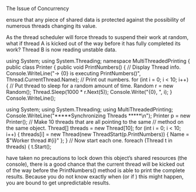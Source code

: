 The Issue of Concurrency

ensure that any piece of shared data
is protected against the possibility of numerous threads changing its value.

As the thread scheduler will force threads to
suspend their work at random, what if thread A is kicked out of the way before it has fully completed its
work? Thread B is now reading unstable data.

using System;
using System.Threading;
namespace MultiThreadedPrinting
{
public class Printer
{
public void PrintNumbers()
{
// Display Thread info.
Console.WriteLine("-> {0} is executing PrintNumbers()",
Thread.CurrentThread.Name);
// Print out numbers.
for (int i = 0; i < 10; i++)
{
// Put thread to sleep for a random amount of time.
Random r = new Random();
Thread.Sleep(1000 * r.Next(5));
Console.Write("{0}, ", i);
}
Console.WriteLine();


using System;
using System.Threading;
using MultiThreadedPrinting;
Console.WriteLine("*****Synchronizing Threads *****\n");
Printer p = new Printer();
// Make 10 threads that are all pointing to the same
// method on the same object.
Thread[] threads = new Thread[10];
for (int i = 0; i < 10; i++)
{
threads[i] = new Thread(new ThreadStart(p.PrintNumbers))
{
Name = $"Worker thread #{i}"
};
}
// Now start each one.
foreach (Thread t in threads)
{
t.Start();


have taken no precautions to lock
down this object’s shared resources (the console), there is a good chance that the current thread will be
kicked out of the way before the PrintNumbers() method is able to print the complete results. Because
you do not know exactly when (or if ) this might happen, you are bound to get unpredictable results.

